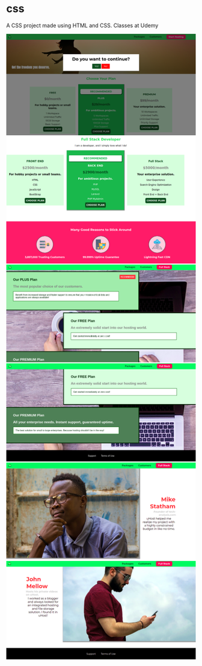 # css

A CSS project made using HTML and CSS.
Classes at Udemy

![CSS](images/1.png)
![CSS](images/2.png)
![CSS](images/3.png)
![CSS](images/4.png)
![CSS](images/5.png)
![CSS](images/6.png)
![CSS](images/7.png)